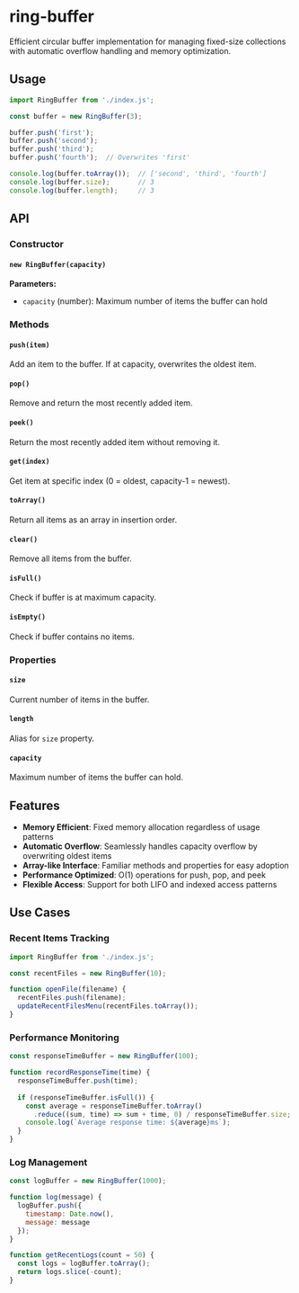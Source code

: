 # ring-buffer

Efficient circular buffer implementation for managing fixed-size collections with automatic overflow handling and memory optimization.

## Usage

```javascript
import RingBuffer from './index.js';

const buffer = new RingBuffer(3);

buffer.push('first');
buffer.push('second');
buffer.push('third');
buffer.push('fourth');  // Overwrites 'first'

console.log(buffer.toArray());  // ['second', 'third', 'fourth']
console.log(buffer.size);       // 3
console.log(buffer.length);     // 3
```

## API

### Constructor

#### `new RingBuffer(capacity)`

**Parameters:**
- `capacity` (number): Maximum number of items the buffer can hold

### Methods

#### `push(item)`
Add an item to the buffer. If at capacity, overwrites the oldest item.

#### `pop()`
Remove and return the most recently added item.

#### `peek()`
Return the most recently added item without removing it.

#### `get(index)`
Get item at specific index (0 = oldest, capacity-1 = newest).

#### `toArray()`
Return all items as an array in insertion order.

#### `clear()`
Remove all items from the buffer.

#### `isFull()`
Check if buffer is at maximum capacity.

#### `isEmpty()`
Check if buffer contains no items.

### Properties

#### `size`
Current number of items in the buffer.

#### `length`
Alias for `size` property.

#### `capacity`
Maximum number of items the buffer can hold.

## Features

- **Memory Efficient**: Fixed memory allocation regardless of usage patterns
- **Automatic Overflow**: Seamlessly handles capacity overflow by overwriting oldest items
- **Array-like Interface**: Familiar methods and properties for easy adoption
- **Performance Optimized**: O(1) operations for push, pop, and peek
- **Flexible Access**: Support for both LIFO and indexed access patterns

## Use Cases

### Recent Items Tracking
```javascript
import RingBuffer from './index.js';

const recentFiles = new RingBuffer(10);

function openFile(filename) {
  recentFiles.push(filename);
  updateRecentFilesMenu(recentFiles.toArray());
}
```

### Performance Monitoring
```javascript
const responseTimeBuffer = new RingBuffer(100);

function recordResponseTime(time) {
  responseTimeBuffer.push(time);
  
  if (responseTimeBuffer.isFull()) {
    const average = responseTimeBuffer.toArray()
      .reduce((sum, time) => sum + time, 0) / responseTimeBuffer.size;
    console.log(`Average response time: ${average}ms`);
  }
}
```

### Log Management
```javascript
const logBuffer = new RingBuffer(1000);

function log(message) {
  logBuffer.push({
    timestamp: Date.now(),
    message: message
  });
}

function getRecentLogs(count = 50) {
  const logs = logBuffer.toArray();
  return logs.slice(-count);
}
```

